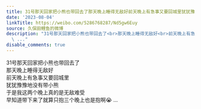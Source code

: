 ```yaml
---
title: 31号那天回家把小熊也带回去了那天晚上睡得无敌好前天晚上有急事又要回城里犹犹豫豫地没有带小熊于是我这两个晚上真的是无敌难受早知道带下来了就算只抱三个晚上...
date: '2023-08-04'
linkTitle: https://weibo.com/5286768287/Nd5gw6Euy
source: 久保田鲤鱼的微博
description: "31号那天回家把小熊也带回去了<br>那天晚上睡得无敌好<br>前天晚上有急事又要回城里<br>犹犹豫豫地没有带小熊<br>于是我这两个晚上真的是无敌难受<br>早知道带下来了就算只抱三个晚上也是抱啊\U0001F62D
  \ ..."
disable_comments: true
---
```

31号那天回家把小熊也带回去了<br>那天晚上睡得无敌好<br>前天晚上有急事又要回城里<br>犹犹豫豫地没有带小熊<br>于是我这两个晚上真的是无敌难受<br>早知道带下来了就算只抱三个晚上也是抱啊😭  ...